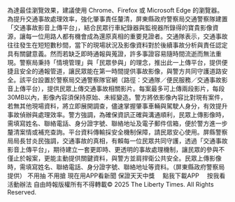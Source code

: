 為達最佳瀏覽效果，建議使用 Chrome、Firefox 或 Microsoft Edge 的瀏覽器。為提升交通事故處理效率，強化肇事責任釐清，屏東縣政府警察局交通警察隊建置「交通事故影音上傳平台」，結合民眾行車紀錄器與監視器所錄得的寶貴影像資源，讓每一位用路人都有機會成為還原真相的重要見證者。交通隊表示，交通事故往往發生在短短數秒間，當下的現場狀況及影像資料對於後續事故分析與責任認定具有關鍵意義。然而若缺乏即時通報與蒐證，許多事證容易隨時間流逝而無法重現。警察局秉持「情境管理」與「民眾參與」的理念，推出此一上傳平台，提供便捷且安全的通報管道，讓民眾能在第一時間提供事故影像，與警方共同守護道路安全。該平台設置於警察局交通警察隊官網（路徑：交通隊／便民服務／交通事故影音上傳平台），提供民眾上傳交通事故相關影片。每案最多可上傳兩段影片，每段30MB以內，影像內容須保持原始、未經變造。警方將依影像內容比對現有案件，若無其他現場資料，將立即展開調查，儘速掌握肇事車輛與駕駛人身分，有效提升事故偵辦與處理效率。警方強調，為確保資訊正確與溝通順利，民眾上傳影像時，需填寫姓名、聯絡電話、身分證字號、聯絡地址及電子郵件信箱，便於警方進一步釐清案情或補充查詢。平台資料傳輸採安全機制保障，請民眾安心使用。屏縣警察局局長甘炎民強調，交通事故的真相，有賴每一位民眾共同守護，透過「交通事故影音上傳平台」，期待建立一套更即時、更透明的事故處理機制，讓民眾的參與不僅止於報案，更能主動提供關鍵資料，與警方並肩捍衛公共安全。民眾上傳影像時，需填寫姓名、聯絡電話、身分證字號、聯絡地址等資料。（屏東縣政府警察局提供）
    不用抽 不用搶 現在用APP看新聞 保證天天中獎　
    點我下載APP　
    按我看活動辦法
自由時報版權所有不得轉載© 2025 The Liberty Times. All Rights Reserved.